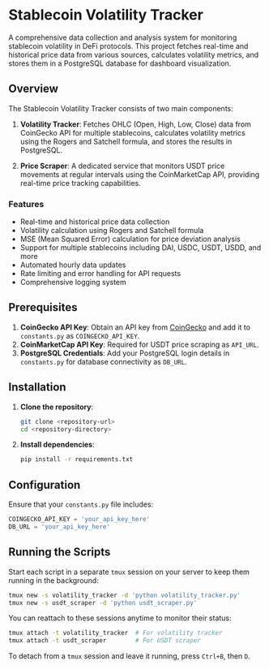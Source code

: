 # Stablecoin Volatility Tracker

A comprehensive data collection and analysis system for monitoring stablecoin volatility in DeFi protocols. This project fetches real-time and historical price data from various sources, calculates volatility metrics, and stores them in a PostgreSQL database for dashboard visualization.

## Overview

The Stablecoin Volatility Tracker consists of two main components:

1. **Volatility Tracker**: Fetches OHLC (Open, High, Low, Close) data from CoinGecko API for multiple stablecoins, calculates volatility metrics using the Rogers and Satchell formula, and stores the results in PostgreSQL.

2. **Price Scraper**: A dedicated service that monitors USDT price movements at regular intervals using the CoinMarketCap API, providing real-time price tracking capabilities.

### Features

- Real-time and historical price data collection
- Volatility calculation using Rogers and Satchell formula
- MSE (Mean Squared Error) calculation for price deviation analysis
- Support for multiple stablecoins including DAI, USDC, USDT, USDD, and more
- Automated hourly data updates
- Rate limiting and error handling for API requests
- Comprehensive logging system

## Prerequisites

1. **CoinGecko API Key**: Obtain an API key from [CoinGecko](https://www.coingecko.com/en/api) and add it to `constants.py` as `COINGECKO_API_KEY`.
2. **CoinMarketCap API Key**: Required for USDT price scraping as `API_URL`.
3. **PostgreSQL Credentials**: Add your PostgreSQL login details in `constants.py` for database connectivity as `DB_URL`.

## Installation

1. **Clone the repository**:

    ```bash
    git clone <repository-url>
    cd <repository-directory>
    ```

2. **Install dependencies**:

    ```bash
    pip install -r requirements.txt
    ```

## Configuration

Ensure that your `constants.py` file includes:

```python
COINGECKO_API_KEY = 'your_api_key_here'
DB_URL = 'your_api_key_here'
```

## Running the Scripts

Start each script in a separate `tmux` session on your server to keep them running in the background:

```bash
tmux new -s volatility_tracker -d 'python volatility_tracker.py'
tmux new -s usdt_scraper -d 'python usdt_scraper.py'
```

You can reattach to these sessions anytime to monitor their status:
```bash
tmux attach -t volatility_tracker  # For volatility tracker
tmux attach -t usdt_scraper        # For USDT scraper
```

To detach from a `tmux` session and leave it running, press `Ctrl+B`, then `D`.
